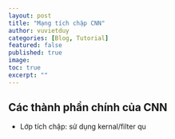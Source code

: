 ```yaml
---
layout: post
title: "Mạng tích chập CNN"
author: vuvietduy
categories: [Blog, Tutorial]
featured: false
published: true
image:
toc: true
excerpt: ""
---
```


## Các thành phần chính của CNN

- Lớp tích chập: sử dụng kernal/filter qu
